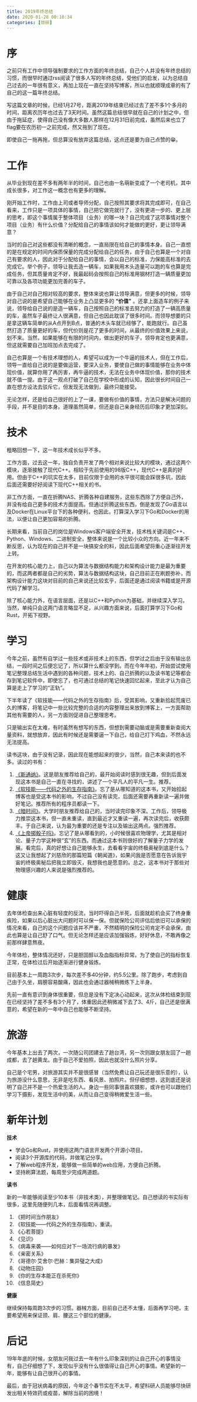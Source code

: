 ```yaml
---
title: 2019年终总结
date: 2020-01-28 00:10:34
categories: [琐碎]
---
```


# 序

之前只有工作中领导强制要求的工作方面的年终总结，自己个人并没有年终总结的习惯，而很早时通过rss阅读了很多人写的年终总结，受他们的启发，以为总结自己过去的一年很有意义，再加上现在一直在坚持写博客，所以也就顺理成章的有了自己的这一篇年终总结。

写这篇文章的时候，已经1月27号，距离2019年结束已经过去了差不多1个多月的时间，距离农历年也过去了3天时间。虽然这篇总结很早就在自己的计划之中，但由于拖延症，使得自己没有像大多数人那样在12月31日前完成，虽然后来也立了flag要在农历初一之前完成，然又拖到了现在。

即使自己一拖再拖，但总算没有放弃这篇总结，这点还是要为自己点赞的😁。

# 工作

从毕业到现在差不多有两年半的时间，自己也由一名萌新变成了一个老司机，其中成长很多，对工作这一概念也有更多的理解。

刚开始工作时，工作由上司或者导师分配，自己按照其要求将其完成即可，在自己看来，工作只是一项具体的事情，自己把它做完就行了，没有更进一步的、更上层的思考，即这个事情属于整体项目（业务）的哪一块？自己完成了这项事情对整个项目（业务）有什么价值？分配给自己的事情该如何才能做的更好，更让领导满意？

当时的自己对这些都没有清晰的概念，一直局限在给自己的事情本身。自己一直想的是在规定的时间内保质保量的完成分配给自己的任务，由于自己也算是一个对自己有要求的人，因此对于分配给自己的事情，会以自己的标准，力保能高标准的去完成它。举个例子，领导让我去造一辆车，如果我用木头造量可以跑的车也算是完成任务，但其质量肯定不好，我最起码会按照自己的标准用钢材打造一辆质量更加可靠以及各项功能更加完善的车子。

由于自己对自己相对较高的要求，整体来说也算让领导满意，但更多的时候，领导对自己说的是希望自己能够在业务上凸显更多的 **“价值”** 。还拿上面造车的例子来说，领导给自己说的是造一辆车，自己按照自己的标准去努力的打造了一辆高质量的车，虽然车子最终让人很满意，但自己也因此耽误了很多时间。而领导想要的只是拿这辆车简单的从A点开到B点，普通的木头车就已经够了，能跑就行。自己虽然打造了质量更好的车，但代价则是花了更多的时间，从最终的价值效果上来说，划不来。当然，如果能够在有限的时间内，做出更好的车子，领导肯定也更满意，但这就需要自己加班加点去完成了。

自己也算是一个有技术理想的人，希望可以成为一个牛逼的技术人，但在工作后，领导一直给自己说的是要做运营，要深入业务，要使自己做的事情能够在业务中体现价值，就算你用了再厉害，再牛逼的技术，无法在业务中体现价值，那你的技术就不值一提。由于这一观点打破了自己在学校中形成的认知，因此很长时间自己一直在想方设法去驳斥它，但发现无法做到，最终只能接受。

无论怎样，还是给自己很好的上了一课，要做有价值的事情，方法只是解决问题的手段，并不是目的本身。道理虽然简单，但还是自己亲身经历后印象才更加深刻。

# 技术

粗略回想一下，这一年技术成长似乎不多。

工作方面，过去这一年，独自负责开发了两个相对来说比较大的模块，通过这两个模块，逐渐接触了现代C++。相较于先前使用的98版C++，现代C++是真的好用。但由于C++的坑实在太多，目前仅限于会用的水平很可能会踩很多坑，因此后面还需要好好阅读下现代C++相关的书。

非工作方面，一直在折腾NAS、折腾各种自建服务，这些东西除了方便自己外，并没有给自己更多的技术方面提高。但通过折腾这些东西，倒是发现了Go语言以及Docker在Linux平台下的各种便利，也因此，打算深入学习下Go和Docker的用法，以便让自己更加容易的折腾。

长期来看，当前自己的岗位是Windows客户端安全开发，技术栈关键词是C++、Python、Windows、二进制安全，整体来说是一个比较小众的方向。近一年来不断反思，认为现在的自己并不是一块搞安全的料，因此后面希望将重心逐渐往开发上转。

在开发的核心能力上，自己以为算法与数据结构能力和架构设计能力是最为重要的，而这两者都是自己的劣势，算法与数据结构这块，自己目前正在刷题弥补，而架构设计能力这块对目前的自己来说还比较玄乎，后面还是通过阅读书籍或是开源代码了解学习。

除了核心能力外，在语言层面，还是以C++和Python为基础，并继续深入学习。当然，单纯只会这两门语言略显不足，从兴趣方面来说，后面打算学习下Go和Rust，开拓下视野。

# 学习

今年之前，虽然有自学过一些技术或非技术上的东西，但学过之后由于没有输出总结，一段时间之后便忘记了，所以算什么都没学到。而在今年年初，开始尝试使用笔记整理总结生活中遇到的各种问题，技术上的、自己折腾的以及读书笔记等都会存到笔记软件中，即使忘了，也可通过总结的笔记快速回忆起来，至此才认为自己算是走上了学习的“正轨”。

下半年读了《软技能——代码之外的生存指南》后，受其影响，又重新拾起荒废已久的博客，将笔记中一些比较完整的合适的内容整理出来放到博客上，一方面帮助其他有需要的人，另一方面则促进自己整理思考。

只是输出实在太难，有时虽然有想写的东西，但想到需要动脑或是需要重新查阅大量资料，就想放弃，因此有时候还是需要逼一下自己，给自己打下鸡血，不然永远无法提高。

读书这块，由于没有记录，因此现在能想起来的很少，当然，自己本来读的也不多。读过的书有：

1. [《斯通纳》](https://book.douban.com/subject/26425831/)。这是朋友推荐给自己的，最开始阅读时感到很无趣，但到后面发现这本书是自己一直在寻找的，讲述了一个平凡人的平凡一生。推荐。
2. [《软技能——代码之外的生存指南》](https://book.douban.com/subject/26835090/)。忘了是从哪知道的这本书，又开始拾起博客也是受这本书的影响，不过自己没有读完，后面还需要再重新读一遍并做好笔记。推荐所有的程序员都读一下。
3. [《暗时间》](https://book.douban.com/subject/6709809/)。大学时朋友推荐给自己的，当时读完印象不深。工作后，领导极力推崇这本书，但一直未重读，直到最近才又重读一遍，再次读完后，收获颇丰。于自己来说，认为最为重要的还是专注以及输出这两点。强烈推荐。
4. [《上帝掷骰子吗》](https://book.douban.com/subject/1467022/)。忘记了是从哪看到的，小时候很喜欢物理学，尤其是相对论、量子力学这种很“玄”的东西。而通过这本书则很好的了解量子力学的发展。看完后，真的好想让自己能够永生，去看看宇宙的终极奥秘到底是什么？这又让我想起了刘慈欣的那篇短篇《朝闻道》，如果问我是否愿意在告诉我宇宙的终极奥秘后把我立即毁灭，我想我也是愿意的。总之，这本书对于那些对物理感兴趣的人来说是强烈推荐的。

# 健康

去年体检查出来心脏有轻度的反流，当时吓得自己半死，后面就趁机会买了终身重疾险，如果以后心脏出大问题时可以保一保。但就保险公司评估后依旧可以承保的情况来看，自己的这个问题应该并不严重，不然精明的保险公司肯定不会承保，由此也算是让自己舒了口气。但无论怎样还是应该加强锻炼，好好休息，不敢再像之前那样肆意熬夜。

今年体检，整体情况还好，只是胆固醇以及血脂指标异常。为了使自己的指标恢复正常，在体检过后开始逐渐进行健身锻炼。

目前基本上一周跑3次步，每次差不多40分钟，约5.5公里。除了跑步，考虑到自己由于久坐，肩膀容易酸痛，因此也会通过器械稍微练下上半身。

先前一直有意识到身体很重要，但总是没有下定决心动起来，这次从体检结束到现在已经坚持了差不多有3个月了，体重因此还稍微减下去了3、4斤，自己还是很满意的，希望在新的一年中自己也能够不断坚持。

# 旅游

今年基本上出去了两次，一次随公司团建去了趟台湾，另一次则跟女朋友回了一趟成都，去了趟黄龙。由于自己不爱拍照，因此也就没什么照片分享。

自己是个宅男，对旅游其实并不是很感冒（当然免费让自己玩还是很乐意的），认为旅游没什么意思，无非是吃东西、看风景、拍照片。但仔细想想，这到底还是说明了自己并不是一个热爱生活的人。身边一些同事很喜欢摄影，或许也可以跟他们学习下摄影，发现生活中的美，从而让自己变得稍微爱生活一些。

# 新年计划

**技术**

- 学会Go和Rust，并使用这两门语言开发两个开源小项目。
- 阅读3个开源库的代码，并做笔记分享。
- 了解web程序开发，能够做一些简单的web应用，方便自己折腾。
- 坚持刷算法题，每周至少完成两道题。

**读书**

新的一年能够阅读至少10本书（非技术类），并整理做笔记。自己想读的书实际有很多，这里先随便列几本，后面看情况再调整。

1. 《把时间当作朋友》
2. 《软技能——代码之外的生存指南》，重读。
3. 《心若菩提》
4. 《见识》
5. 《病毒来袭——如何应对下一场流行病的暴发》
6. 《亲密关系》
7. 《哥德尔·艾舍尔·巴赫：集异璧之大成》
8. 《动物庄园》
9. 《你的生存本能正在杀死你》
10. 《信息简史》

**健康**

继续保持每周跑3次步的习惯。器械方面，目前自己还不太懂，后面再学习吧，主要希望用来保证颈、肩、腰这三个部位的健康。

# 后记

19年年底的时候，女朋友问我过去一年有什么印象深刻的让自己开心的事情没有，自己仔细想了下，发现似乎没有什么很值得让自己开心的事情。希望新的一年，能够有让自己很开心的事情。

最后，由于冠状病毒的原因，今年这个春节实在不太平，希望科研人员能够尽快研发出相关特效药或疫苗，解除当前的困境！